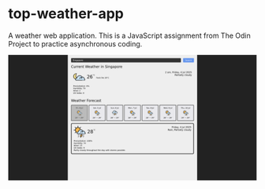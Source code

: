# top-weather-app
A weather web application. This is a JavaScript assignment from The Odin Project to practice asynchronous coding.

<img loading="lazy" width="800px" src="./images/app.png" alt="weather app" />